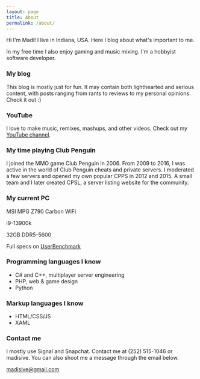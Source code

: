```yaml
---
layout: page
title: About
permalink: /about/
---
```


Hi I'm Madi! I live in Indiana, USA. Here I blog about what's important to me.

In my free time I also enjoy gaming and music mixing. I'm a hobbyist software developer.

### My blog
This blog is mostly just for fun. It may contain both lighthearted and serious content, with posts ranging from rants to reviews to my personal opinions. Check it out :)

### YouTube
I love to make music, remixes, mashups, and other videos. Check out my [YouTube channel](https://www.youtube.com/@madi2176).

### My time playing Club Penguin
I joined the MMO game Club Penguin in 2006. From 2009 to 2016, I was active in the world of Club Penguin cheats and private servers. I moderated a few servers and opened my own popular CPPS in 2012 and 2015. A small team and I later created CPSL, a server listing website for the community.

### My current PC
MSI MPG Z790 Carbon WiFi

i9-13900k

32GB DDR5-5600

Full specs on [UserBenchmark](https://www.userbenchmark.com/UserRun/58729356)

### Programming languages I know
- C# and C++, multiplayer server engineering
- PHP, web & game design
- Python

### Markup languages I know
- HTML/CSS/JS
- XAML

### Contact me
I mostly use Signal and Snapchat. Contact me at (252) 515-1046 or madisive. You can also shoot me a message through the email below.

[madisive@gmail.com](mailto:madisive@gmail.com)
